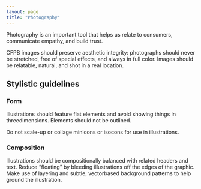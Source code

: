 ```yaml
---
layout: page
title: "Photography"
---
```


Photography is an important tool that helps us relate to consumers, communicate empathy, and build trust. 

CFPB images should preserve aesthetic integrity: photographs should never be stretched, free of special effects, and always in full color. Images should be relatable, natural, and shot in a real location.

## Stylistic guidelines
### Form
Illustrations should feature flat elements
and avoid showing things in threedimensions.
Elements should not be outlined.

Do not scale-up or collage minicons or
isocons for use in illustrations.
### Composition
Illustrations should be compositionally
balanced with related headers and
text. Reduce “floating” by bleeding
illustrations off the edges of the graphic.
Make use of layering and subtle, vectorbased
background patterns to help
ground the illustration.
